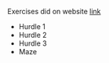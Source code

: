 Exercises did on website <a href="https://reeborg.ca/reeborg.html?lang=en&mode=python&menu=worlds%2Fmenus%2Freeborg_intro_en.json&name=Maze&url=worlds%2Ftutorial_en%2Fmaze1.json">link</a>

- Hurdle 1
- Hurdle 2
- Hurdle 3
- Maze